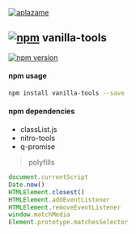 
[![aplazame](https://camo.githubusercontent.com/323543b20f9dda6eaaab6d5cae1426f954a819f3/68747470733a2f2f61706c617a616d652e636f6d2f6173736574732f6c6f676f732f736d616c6c2d76657273696f6e2d6c6f676f2d7765622d636f6c6f722e706e67)](aplazame)

[![npm](https://docs.npmjs.com/images/favicon.ico)](npm) vanilla-tools
-----------

[![npm version](https://badge.fury.io/js/vanilla-tools.svg)](https://www.npmjs.com/package/vanilla-tools)


#### npm usage
``` sh
npm install vanilla-tools --save
```

#### npm dependencies
- classList.js
- nitro-tools
- q-promise

> polyfills

``` js
document.currentScript
Date.now()
HTMLElement.closest()
HTMLElement.addEventListener
HTMLElement.removeEventListener
window.matchMedia
Element.prototype.matchesSelector
```
